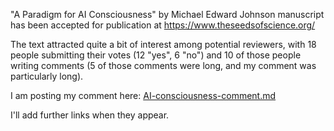 "A Paradigm for AI Consciousness" by Michael Edward Johnson manuscript has been accepted for publication at https://www.theseedsofscience.org/

The text attracted quite a bit of interest among potential reviewers, with 18 people submitting their votes (12 "yes", 6 "no") and 10 of those
people writing comments (5 of those comments were long, and my comment was particularly long).

I am posting my comment here: [AI-consciousness-comment.md](AI-consciousness-comment.md)

I'll add further links when they appear.
